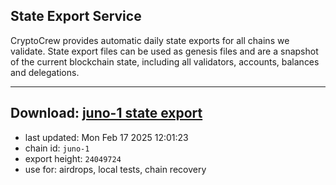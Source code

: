 ## State Export Service
CryptoCrew provides automatic daily state exports for all chains we validate. State export files can be used as genesis files and are a snapshot of the current blockchain state, including all validators, accounts, balances and delegations.

---
**Download: [juno-1 state export](https://dl-eu2.ccvalidators.com/SERVICE/juno/juno-1_export_24049724.json)**
---

- last updated: Mon Feb 17 2025 12:01:23
- chain id: `juno-1`
- export height: `24049724`
- use for: airdrops, local tests, chain recovery

